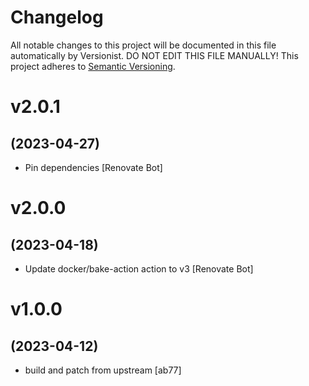 # Changelog

All notable changes to this project will be documented in this file
automatically by Versionist. DO NOT EDIT THIS FILE MANUALLY!
This project adheres to [Semantic Versioning](http://semver.org/).

# v2.0.1
## (2023-04-27)

* Pin dependencies [Renovate Bot]

# v2.0.0
## (2023-04-18)

* Update docker/bake-action action to v3 [Renovate Bot]

# v1.0.0
## (2023-04-12)

* build and patch from upstream [ab77]
